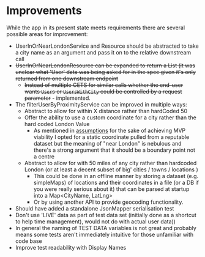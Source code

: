 # Improvements

While the app in its present state meets requirements there are several possible areas for improvement: 


* UserInOrNearLondonService and Resource should be abstracted to take a city name as an argument and pass it on to the relative downstream call
* ~~UserInOrNearLondonResource can be expanded to return a List<UserWithCity> (it was unclear what 'User' data was being asked for in the spec given it's only returned from one downstream endpoint~~
    * ~~Instead of multiple GETS for similar calls whether the end-user wants `User`s or `UsersWithCity` could be controlled by a request parameter~~ - implemented.  
* The filterUserByProximityService can be improved in multiple ways:
    * Abstract to allow for within X distance rather than hardCoded 50
    *  Offer the ability to use a custom coordinate for a city rather than the hard coded London Value
        * As mentioned in [assumptions](assumptions%20and%20questions.md) for the sake of achieving MVP viability I opted for a static coordinate pulled from a reputable dataset but the meaning of "near London" is nebulous and there's a strong argument that it should be a boundary point not a centre
    * Abstract to allow for with 50 miles of any city rather than hardcoded London (or at least a decent subset of big' cities / towns / locations )
        * This could be done in an offline manner by storing a dataset (e.g. simpleMaps) of locations and their coordinates in a file (or a DB if you were really serious about it) that can be parsed at startup into a Map<CityName, LatLng> 
        * Or by using another API to provide geocoding functionality. 
* Should have added a standalone JsonMapper serialisation test 
* Don't use 'LIVE' data as part of test data set (initially done as a shortcut to help time management), would not do with actual user data))       
* In general the naming of TEST DATA variables is not great and probably means some tests aren't immediately intuitive for those unfamiliar with code base 
* Improve test readability with Display Names
